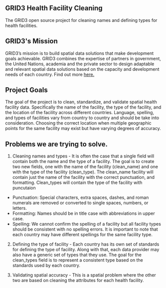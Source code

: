 ## GRID3 Health Facility Cleaning
The GRID3 open source project for cleaning names and defining types for health facilities. 

## GRID3's Mission
GRID3’s mission is to build spatial data solutions that make development goals achievable. GRID3 combines the expertise of partners in government, the United Nations, academia and the private sector to design adaptable and relevant spatial data solutions based on the capacity and development needs of each country. Find out more [here.](https://greid3.org)

## Project Goals
The goal of the project is to clean, standardize, and validate spatial health facility data. Specifically the name of the facility, the type of the facility, and the location of the facility across different countries. Language, spelling, and types of facilities vary from country to country and should be take into consideration. Choosing the correct location when multiple geographic points for the same facility may exist but have varying degrees of accuracy.

## Problems we are trying to solve.
1. Cleaning names and types - It is often the case that a single field will contain both the name and the type of a facility. The goal is to create two new fields, one with the name of the facility (clean_name) and one with the type of the facility (clean_type). The clean_name facility will contain just the name of the facility with the correct punctuation, and formatting. Clean_types will contain the type of the facility with puncutaion
  - Punctuation: Special characters, extra spaces, dashes, and roman numerals are removed or converted to single spaces, numbers, or letters.
  - Formatting: Names should be in title case with abbreviations in upper case.
  - Spelling: We cannot confirm the spelling of a facility but all facility types should be consistent with no spelling errors. It is important to note that each country may have different spellings for the same facility type.

2. Defining the type of facility - Each country has its own set of standards for defining the type of facility. Along with that, each data provider may also have a generic set of types that they use. The goal for the clean_types field is to represent a consistent type based on the standards used by each country. 

3. Validating spatial accuracy - This is a spatial problem where the other two are based on cleaning the attributes for each health facility. 


